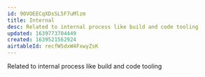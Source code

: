 ```yaml
---
id: 90VOEECqXDsSL5F7uMlzm
title: Internal
desc: Related to internal process like build and code tooling
updated: 1639773704449
created: 1639521562924
airtableId: recfW5dxW4FxwyZsK
---
```


Related to internal process like build and code tooling
